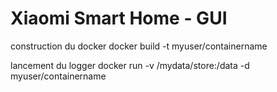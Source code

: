 # Xiaomi Smart Home - GUI

construction du docker
docker build -t myuser/containername

lancement du logger
docker run -v /mydata/store:/data -d myuser/containername
